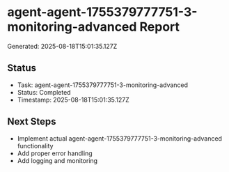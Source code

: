 # agent-agent-1755379777751-3-monitoring-advanced Report

Generated: 2025-08-18T15:01:35.127Z

## Status
- Task: agent-agent-1755379777751-3-monitoring-advanced
- Status: Completed
- Timestamp: 2025-08-18T15:01:35.127Z

## Next Steps
- Implement actual agent-agent-1755379777751-3-monitoring-advanced functionality
- Add proper error handling
- Add logging and monitoring
